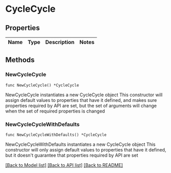# CycleCycle

## Properties

Name | Type | Description | Notes
------------ | ------------- | ------------- | -------------

## Methods

### NewCycleCycle

`func NewCycleCycle() *CycleCycle`

NewCycleCycle instantiates a new CycleCycle object
This constructor will assign default values to properties that have it defined,
and makes sure properties required by API are set, but the set of arguments
will change when the set of required properties is changed

### NewCycleCycleWithDefaults

`func NewCycleCycleWithDefaults() *CycleCycle`

NewCycleCycleWithDefaults instantiates a new CycleCycle object
This constructor will only assign default values to properties that have it defined,
but it doesn't guarantee that properties required by API are set


[[Back to Model list]](../README.md#documentation-for-models) [[Back to API list]](../README.md#documentation-for-api-endpoints) [[Back to README]](../README.md)


